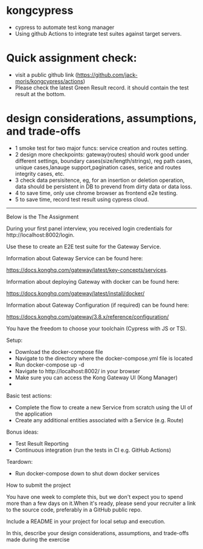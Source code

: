 # kongcypress
- cypress to automate test kong manager
- Using github Actions to integrate test suites against target servers.

# Quick assignment check:
- visit a public github link (https://github.com/jack-moris/kongcypress/actions)
- Please check the latest Green Result record. it should contain the test result at the bottom.

# design considerations, assumptions, and trade-offs 
- 1 smoke test for two major funcs: service creation and routes setting.
- 2 design more checkpoints: gateway(routes) should work good under different settings, boundary cases(size/length/strings), reg path cases, unique cases,lanauge support,pagination cases, serice and routes integrity cases, etc.
- 3 check data persisitence, eg, for an insertion or deletion operation, data should be persistent in DB to prevend from dirty data or data loss.
- 4 to save time, only use chrome browser as frontend e2e testing.
- 5 to save time, record test result using cypress cloud.


***************************************************
Below is the The Assignment

During your first panel interview, you received login credentials for http://localhost:8002/login.

Use these to create an E2E test suite for the Gateway Service.

Information about Gateway Service can be found here:

https://docs.konghq.com/gateway/latest/key-concepts/services.

Information about deploying Gateway with docker can be found here:

https://docs.konghq.com/gateway/latest/install/docker/

Information about Gateway Configuration (if required) can be found here:

https://docs.konghq.com/gateway/3.8.x/reference/configuration/

You have the freedom to choose your toolchain (Cypress with JS or TS).

Setup:
- Download the docker-compose file
- Navigate to the directory where the docker-compose.yml file is located
- Run docker-compose up -d
- Navigate to http://localhost:8002/ in your browser
- Make sure you can access the Kong Gateway UI (Kong Manager)
- 
Basic test actions:
- Complete the flow to create a new Service from scratch using the UI of the application
- Create any additional entities associated with a Service (e.g. Route)
  
Bonus ideas:
- Test Result Reporting
- Continuous integration (run the tests in CI e.g. GitHub Actions)
  
Teardown:
- Run docker-compose down to shut down docker services
  
How to submit the project

You have one week to complete this, but we don't expect you to spend more than a few days on
it.When it's ready, please send your recruiter a link to the source code, preferably in a GitHub
public repo.

Include a README in your project for local setup and execution. 

In this, describe your design considerations, assumptions, and trade-offs made during the exercise


